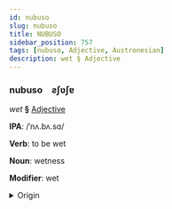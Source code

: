 ```yaml
---
id: nubuso
slug: nubuso
title: NUBUSO
sidebar_position: 757
tags: [nubuso, Adjective, Austronesian]
description: wet § Adjective
---
```


### nubuso&emsp;<span kind="abugida">ƨʃʋʃɐ</span>

*wet* **§** [Adjective](../../tags/Adjective)

**IPA**: /ˈnʌ.bʌ.sɑ/

**Verb**: to be wet

**Noun**: wetness

**Modifier**: wet

<details>
    <summary>Origin</summary>
    Ilocano nabasa [nɐbɐˈsa]<br/>
    <em>Austronesian Language Family</em>
</details>